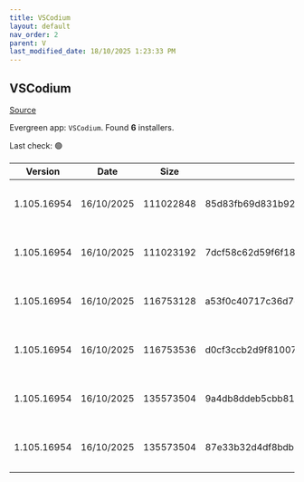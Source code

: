 ```yaml
---
title: VSCodium
layout: default
nav_order: 2
parent: V
last_modified_date: 18/10/2025 1:23:33 PM
---
```


## VSCodium

[Source](https://vscodium.com)

Evergreen app: `VSCodium`. Found **6** installers.

Last check: 🟢

| Version     | Date       | Size      | Sha256                                                           | Architecture | InstallerType | Type | URI                                                                                                                                                                                                                                  |
| ----------- | ---------- | --------- | ---------------------------------------------------------------- | ------------ | ------------- | ---- | ------------------------------------------------------------------------------------------------------------------------------------------------------------------------------------------------------------------------------------ |
| 1.105.16954 | 16/10/2025 | 111022848 | 85d83fb69d831b925a2be0c098d3af1ec8b5624cafb6a9852692d1b4acd0e775 | ARM64        | Default       | exe  | [https://github.com/VSCodium/vscodium/releases/download/1.105.16954/VSCodiumSetup-arm64-1.105.16954.exe](https://github.com/VSCodium/vscodium/releases/download/1.105.16954/VSCodiumSetup-arm64-1.105.16954.exe)                     |
| 1.105.16954 | 16/10/2025 | 111023192 | 7dcf58c62d59f6f1891dfed9b4347dd54b2e71f5d9e0fccc09d54073907a4e08 | ARM64        | User          | exe  | [https://github.com/VSCodium/vscodium/releases/download/1.105.16954/VSCodiumUserSetup-arm64-1.105.16954.exe](https://github.com/VSCodium/vscodium/releases/download/1.105.16954/VSCodiumUserSetup-arm64-1.105.16954.exe)             |
| 1.105.16954 | 16/10/2025 | 116753128 | a53f0c40717c36d7e48e39c36fec9d8a5c6435ebce2dd6802b5864d1f576483c | x64          | Default       | exe  | [https://github.com/VSCodium/vscodium/releases/download/1.105.16954/VSCodiumSetup-x64-1.105.16954.exe](https://github.com/VSCodium/vscodium/releases/download/1.105.16954/VSCodiumSetup-x64-1.105.16954.exe)                         |
| 1.105.16954 | 16/10/2025 | 116753536 | d0cf3ccb2d9f8100745226e3217b3cc83811390aa0578de0ef7bcb45bad5d377 | x64          | User          | exe  | [https://github.com/VSCodium/vscodium/releases/download/1.105.16954/VSCodiumUserSetup-x64-1.105.16954.exe](https://github.com/VSCodium/vscodium/releases/download/1.105.16954/VSCodiumUserSetup-x64-1.105.16954.exe)                 |
| 1.105.16954 | 16/10/2025 | 135573504 | 9a4db8ddeb5cbb81d96597cf831609d68cdddd81f01df131272fdb307ef46656 | x64          | Default       | msi  | [https://github.com/VSCodium/vscodium/releases/download/1.105.16954/VSCodium-x64-1.105.16954.msi](https://github.com/VSCodium/vscodium/releases/download/1.105.16954/VSCodium-x64-1.105.16954.msi)                                   |
| 1.105.16954 | 16/10/2025 | 135573504 | 87e33b32d4df8bdbba30fd5f5d650ecb6bb8c09e74cd96bd0212bba686740732 | x64          | Default       | msi  | [https://github.com/VSCodium/vscodium/releases/download/1.105.16954/VSCodium-x64-updates-disabled-1.105.16954.msi](https://github.com/VSCodium/vscodium/releases/download/1.105.16954/VSCodium-x64-updates-disabled-1.105.16954.msi) |
